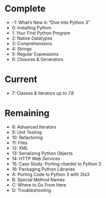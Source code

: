 # Complete
- -1: What’s New in “Dive Into Python 3”
- 0: Installing Python
- 1: Your First Python Program
- 2: Native Datatypes
- 3: Comprehensions
- 4: Strings
- 5: Regular Expressions
- 6: Closures & Generators

# Current
- 7: Classes & Iterators
_up to 7.6_

# Remaining
- 8: Advanced Iterators
- 9: Unit Testing
- 10: Refactoring
- 11: Files
- 12: XML
- 13: Serializing Python Objects
- 14: HTTP Web Services
- 15: Case Study: Porting chardet to Python 3
- 16: Packaging Python Libraries
- A: Porting Code to Python 3 with 2to3
- B: Special Method Names
- C: Where to Go From Here
- D: Troubleshooting
